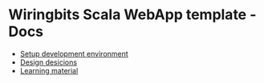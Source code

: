 # Wiringbits Scala WebApp template - Docs

- [Setup development environment](./setup-dev-environment.md)
- [Design desicions](./design-decisions.md)
- [Learning material](./learning-material.md)
